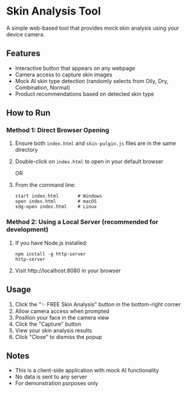 # Skin Analysis Tool

A simple web-based tool that provides mock skin analysis using your device camera.

## Features

- Interactive button that appears on any webpage
- Camera access to capture skin images
- Mock AI skin type detection (randomly selects from Oily, Dry, Combination, Normal)
- Product recommendations based on detected skin type

## How to Run

### Method 1: Direct Browser Opening

1. Ensure both `index.html` and `skin-pulgin.js` files are in the same directory
2. Double-click on `index.html` to open in your default browser
   
   OR

3. From the command line:
   ```
   start index.html       # Windows
   open index.html        # macOS
   xdg-open index.html    # Linux
   ```

### Method 2: Using a Local Server (recommended for development)

1. If you have Node.js installed:
   ```
   npm install -g http-server
   http-server
   ```
2. Visit http://localhost:8080 in your browser

## Usage

1. Click the "✨ FREE Skin Analysis" button in the bottom-right corner
2. Allow camera access when prompted
3. Position your face in the camera view
4. Click the "Capture" button
5. View your skin analysis results
6. Click "Close" to dismiss the popup

## Notes

- This is a client-side application with mock AI functionality
- No data is sent to any server
- For demonstration purposes only 